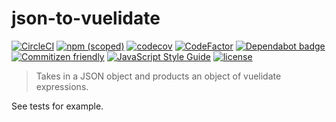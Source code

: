 # json-to-vuelidate

[![CircleCI](https://circleci.com/gh/wmfs/json-to-vuelidate.svg?style=svg)](https://circleci.com/gh/wmfs/json-to-vuelidate)
[![npm (scoped)](https://img.shields.io/npm/v/@wmfs/json-to-vuelidate.svg)](https://www.npmjs.com/package/@wmfs/json-to-vuelidate) 
[![codecov](https://codecov.io/gh/wmfs/json-to-vuelidate/branch/master/graph/badge.svg)](https://codecov.io/gh/wmfs/json-to-vuelidate) 
[![CodeFactor](https://www.codefactor.io/repository/github/wmfs/json-to-vuelidate/badge)](https://www.codefactor.io/repository/github/wmfs/json-to-vuelidate) 
[![Dependabot badge](https://img.shields.io/badge/Dependabot-active-brightgreen.svg)](https://dependabot.com/) 
[![Commitizen friendly](https://img.shields.io/badge/commitizen-friendly-brightgreen.svg)](http://commitizen.github.io/cz-cli/) 
[![JavaScript Style Guide](https://img.shields.io/badge/code_style-standard-brightgreen.svg)](https://standardjs.com) 
[![license](https://img.shields.io/github/license/mashape/apistatus.svg)](https://github.com/wmfs/tymly/blob/master/packages/concrete-paths/LICENSE)

> Takes in a JSON object and products an object of vuelidate expressions.

See tests for example.
